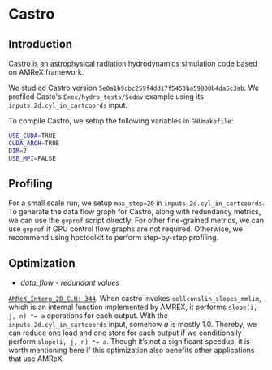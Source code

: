 # Castro

## Introduction

Castro is an astrophysical radiation hydrodynamics simulation code based on AMReX framework.

We studied Castro version `5e0a1b9cbc259f4dd17f5453ba59808b4da5c3ab`.
We profiled Casto's `Exec/hydro_tests/Sedov` example using its `inputs.2d.cyl_in_cartcoords` input.

To compile Castro, we setup the following variables in `GNUmakefile`:

```bash
USE_CUDA=TRUE
CUDA_ARCH=TRUE
DIM=2
USE_MPI=FALSE
```

## Profiling

For a small scale run, we setup `max_step=20` in `inputs.2d.cyl_in_cartcoords`. To generate the data flow graph for Castro, along with redundancy metrics, we can use the `gvprof` script directly. For other fine-grained metrics, we can use `gvprof` if GPU control flow graphs are not required. Otherwise, we recommend using hpctoolkit to perform step-by-step profiling. 

## Optimization

- *data_flow* - *redundant values*

[`AMReX_Interp_2D_C.H: 344`](https://github.com/AMReX-Codes/amrex/blob/b7ddf2d2677fce63a567612978e01ced288dbda2/Src/AmrCore/AMReX_Interp_2D_C.H#L344). When castro invokes `cellconslin_slopes_mmlim`, which is an internal function implemented by AMREX, it performs `slope(i, j, n) *= a` operations for each output. With the `inputs.2d.cyl_in_cartcoords` input, somehow *a* is mostly 1.0. Thereby, we can reduce one load and one store for each output if we conditionally perform `slope(i, j, n) *= a`. Though it’s not a significant speedup, it is worth mentioning here if this optimization also benefits other applications that use AMReX.